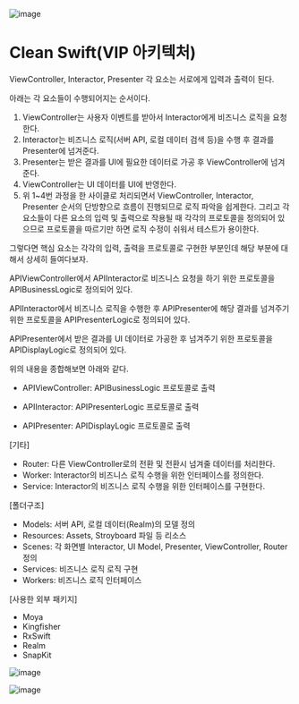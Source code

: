 ![image](https://github.com/user-attachments/assets/270e24bc-921e-4f96-aa59-76d7035a5930)

# Clean Swift(VIP 아키텍처)
ViewController, Interactor, Presenter 각 요소는 서로에게 입력과 출력이 된다.

아래는 각 요소들이 수행되어지는 순서이다.
  
1. ViewController는 사용자 이벤트를 받아서 Interactor에게 비즈니스 로직을 요청한다.
2. Interactor는 비즈니스 로직(서버 API, 로컬 데이터 검색 등)을 수행 후 결과를 Presenter에 넘겨준다.
3. Presenter는 받은 결과를 UI에 필요한 데이터로 가공 후 ViewController에 넘겨준다.
4. ViewController는 UI 데이터를 UI에 반영한다.
5. 위 1~4번 과정을 한 사이클로 처리되면서 ViewController, Interactor, Presenter 순서의 단방향으로 흐름이
   진행되므로 로직 파악을 쉽게한다.
   그리고 각 요소들이 다른 요소의 입력 및 출력으로 작용될 때 각각의 프로토콜을 정의되어 있으므로
   프로토콜을 따르기만 하면 로직 수정이 쉬워서 테스트가 용이한다.

그렇다면 핵심 요소는 각각의 입력, 출력을 프로토콜로 구현한 부분인데 해당 부분에 대해서 상세히 들여다보자.

APIViewController에서 APIInteractor로 비즈니스 요청을 하기 위한 프로토콜을 APIBusinessLogic로 정의되어 있다.

APIInteractor에서 비즈니스 로직을 수행한 후 APIPresenter에 해당 결과를 넘겨주기 위한 프로토콜을 APIPresenterLogic로 정의되어 있다.

APIPresenter에서 받은 결과를 UI 데이터로 가공한 후 넘겨주기 위한 프로토콜을 APIDisplayLogic로 정의되어 있다.

위의 내용을 종합해보면 아래와 같다.

- APIViewController: APIBusinessLogic 프로토콜로 출력

- APIInteractor: APIPresenterLogic 프로토콜로 출력

- APIPresenter: APIDisplayLogic 프로토콜로 출력

[기타]
- Router: 다른 ViewController로의 전환 및 전환시 넘겨줄 데이터를 처리한다.
- Worker: Interactor의 비즈니스 로직 수행을 위한 인터페이스를 정의한다.
- Service: Interactor의 비즈니스 로직 수행을 위한 인터페이스를 구현한다.


[폴더구조]
- Models: 서버 API, 로컬 데이터(Realm)의 모델 정의
- Resources: Assets, Stroyboard 파일 등 리소스
- Scenes: 각 화면별 Interactor, UI Model, Presenter, ViewController, Router 정의
- Services: 비즈니스 로직 로직 구현
- Workers: 비즈니스 로직 인터페이스

[사용한 외부 패키지]
- Moya
- Kingfisher
- RxSwift
- Realm
- SnapKit


![image](https://github.com/user-attachments/assets/b7e408ff-5866-4ef8-843c-3ba544ffb7f7)

![image](https://github.com/user-attachments/assets/690daa7f-4658-4da1-927e-606a64e620be)






